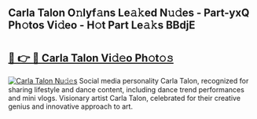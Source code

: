 ## Carla Talon O𝚗lyf𝚊ns Le𝚊𝚔ed N𝚞𝚍es - Part-yxQ Ph𝚘tos Vi𝚍eo - H𝚘t Part Le𝚊𝚔s BBdjE

# <h2><a href="http://hf8ftk2.feru.top/?c=Carla+Talon">🔗 👉 🔴 Carla Talon Vi𝚍𝚎o Ph𝚘t𝚘𝚜</a></h2>

[![Carla Talon Nu𝚍𝚎s](https://i.imgur.com/0TWrTi3.gif)](http://hf8ftk2.feru.top/?c=Carla+Talon)
Social media personality Carla Talon, recognized for sharing lifestyle and dance content, including dance trend performances and mini vlogs. Visionary artist Carla Talon, celebrated for their creative genius and innovative approach to art. 
